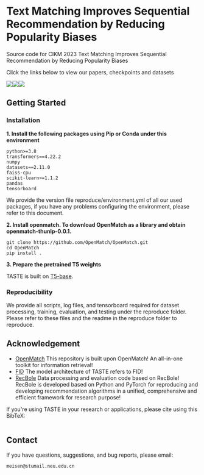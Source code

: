 # Text Matching Improves Sequential Recommendation by Reducing Popularity Biases

Source code for CIKM 2023 Text Matching Improves Sequential Recommendation by Reducing Popularity Biases

Click the links below to view our papers, checkpoints and datasets

<a href=''><img src='https://img.shields.io/badge/Paper-Arxiv-red'></a><a href=''><img src='https://img.shields.io/badge/%F0%9F%A4%97%20Hugging%20Face-Model-blue'></a><a href='https://drive.google.com/drive/folders/1U_tkCJq80kdefV9z_FdWDCMWvtUrm0or?usp=drive_link'><img src='https://img.shields.io/badge/Google Drive-Dataset-yellow'></a> 


## Getting Started
### Installation

**1. Install the following packages using Pip or Conda under this environment**

```
python>=3.8
transformers==4.22.2
numpy
datasets==2.11.0
faiss-cpu
scikit-learn>=1.1.2
pandas
tensorboard
```

We provide the version file reproduce/environment.yml of all our used packages, if you have any problems configuring the environment, please refer to this document.

**2. Install openmatch. To download OpenMatch as a library and obtain openmatch-thunlp-0.0.1.**


```
git clone https://github.com/OpenMatch/OpenMatch.git
cd OpenMatch
pip install .
```


**3. Prepare the pretrained T5 weights**

TASTE is built on [T5-base](https://huggingface.co/t5-base/tree/main).



### Reproducibility

We provide all scripts, log files, and tensorboard required for dataset processing, training, evaluation, and testing under the reproduce folder. Please refer to these files and the readme in the reproduce folder to reproduce.



## Acknowledgement

+ [OpenMatch](https://github.com/OpenMatch/OpenMatch) This repository is built upon OpenMatch! An all-in-one toolkit for information retrieval!
+ [FID](https://github.com/facebookresearch/FiD) The model architecture of TASTE refers to FID!
+ [RecBole](https://github.com/RUCAIBox/RecBole) Data processing and evaluation code based on RecBole! RecBole is developed based on Python and PyTorch for reproducing and developing recommendation algorithms in a unified, comprehensive and efficient framework for research purpose!


If you're using TASTE in your research or applications, please cite using this BibTeX:
```bibtex

```


## Contact

If you have questions, suggestions, and bug reports, please email:
```
meisen@stumail.neu.edu.cn
```
